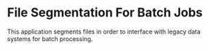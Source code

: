 # File Segmentation For Batch Jobs
This application segments files in order to interface with legacy data systems for batch processing.

